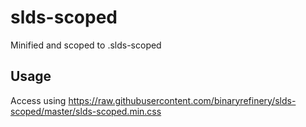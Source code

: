 # slds-scoped
Minified and scoped to .slds-scoped

## Usage
Access using https://raw.githubusercontent.com/binaryrefinery/slds-scoped/master/slds-scoped.min.css
